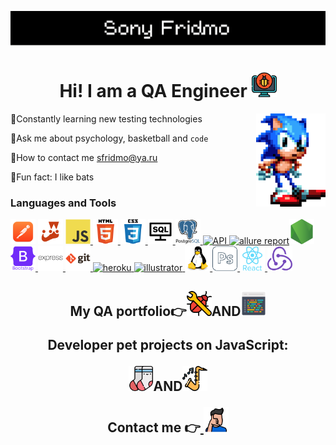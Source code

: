 ![Header](https://github.com/sonyfrid/sonyfrid/blob/main/assests/name.png)

<h1 align="center" dir="auto"><a id="user-content" class="anchor" aria-hidden="true">Hi! I am a QA Engineer   <img src="https://github.com/sonyfrid/image/blob/main/pngegg.png?raw=true" alt="css3" width="40" height="40" style="max-width: 100%;"></h1>
<p><animated-image data-catalyst="" style="float: right; width: 30%;"><a target="_blank" rel="noopener noreferrer" data-target="animated-image.originalLink"><img align="right" alt="Coding" src="https://github.com/sonyfrid/sonyfrid/blob/main/assests/pngwing.com%20(2).png" style="width: 22%; display: inline-block;" data-target="animated-image.originalImage"></a>
      <span class="AnimatedImagePlayer" data-target="animated-image.player" hidden="">  
            
<p>🧐Constantly learning new testing technologies

🏀Ask me about psychology, basketball and ```code```

📲How to contact me sfridmo@ya.ru



🦇Fun fact: I like bats
            <p/>


            
            
            
            
### Languages and Tools
<a href="https://postman.com" rel="nofollow"> <img src="https://github.com/sonyfrid/image/blob/main/postman_macos_bigsur_icon_189815.png" data-canonical-src="https://github.com/sonyfrid/image/blob/main/postman_macos_bigsur_icon_189815.png" alt="postman" width="40" height="40" style="max-width: 100%;"></a> 
<a href="https://jestjs.io" rel="nofollow"> <img src="https://github.com/sonyfrid/image/blob/main/file_type_jest_icon_130514.png?raw=true" alt="jest" width="40" height="40"  style="max-width: 100%;"></a>
<a href="https://developer.mozilla.org/en-US/docs/Web/JavaScript" rel="nofollow"> <img src="https://raw.githubusercontent.com/devicons/devicon/master/icons/javascript/javascript-original.svg" alt="javascript" width="40" height="40" style="max-width: 100%;"> </a>
 <a href="https://www.w3.org/html/" rel="nofollow"> <img src="https://raw.githubusercontent.com/devicons/devicon/master/icons/html5/html5-original-wordmark.svg" alt="html5" width="40" height="40" style="max-width: 100%;"> </a>
<a href="https://www.w3schools.com/css/" rel="nofollow"> <img src="https://raw.githubusercontent.com/devicons/devicon/master/icons/css3/css3-original-wordmark.svg" alt="css3" width="40" height="40" style="max-width: 100%;"> </a> 
<a href="https://www.postgresql.org/"> <img src="https://github.com/sonyfrid/image/blob/main/console_sql_icon_237637.png?raw=true"  alt="SQL" width="40" height="40" style="max-width: 100%;">
<a href="https://www.postgresql.org" rel="nofollow"> <img src="https://raw.githubusercontent.com/devicons/devicon/master/icons/postgresql/postgresql-original-wordmark.svg" alt="postgresql" width="40" height="40" style="max-width: 100%;"></a><a href="https://ru.wikipedia.org/wiki/API"> <img src="https://cdn.icon-icons.com/icons2/2104/PNG/512/api_icon_129131.png" alt="API" width="40" height="40" style="max-width: 100%;"></a><a href="https://allurereport.org/" rel="nofollow"> <img src="https://avatars.githubusercontent.com/u/5879127?s=280&v=4"  alt="allure report" width="40" height="40" style="max-width: 100%;"></a><a href="https://nodejs.org" rel="nofollow"><img src="https://github.com/sonyfrid/image/blob/main/node-js.png?raw=true" alt="nodejs" width="40" height="40" style="max-width: 100%;"></a>
<a href="https://getbootstrap.com" rel="nofollow"><img src="https://raw.githubusercontent.com/devicons/devicon/master/icons/bootstrap/bootstrap-plain-wordmark.svg" alt="bootstrap" width="40" height="40" style="max-width: 100%;">
</a><a href="https://expressjs.com" rel="nofollow"> <img src="https://raw.githubusercontent.com/devicons/devicon/master/icons/express/express-original-wordmark.svg" alt="express" width="40" height="40" style="max-width: 100%;"> </a> <a href="https://git-scm.com/" rel="nofollow"> <img src="https://github.com/sonyfrid/image/blob/main/git_original_wordmark_logo_icon_146510.png" alt="git" width="40" height="40" data-canonical-src="https://www.vectorlogo.zone/logos/git-scm/git-scm-icon.svg" style="max-width: 100%;"> </a> <a href="https://heroku.com" rel="nofollow"> <img src="https://camo.githubusercontent.com/df12cb598044a3f38efc1f45e3580558c324cf8789b79487125044eeebcc4dee/68747470733a2f2f7777772e766563746f726c6f676f2e7a6f6e652f6c6f676f732f6865726f6b752f6865726f6b752d69636f6e2e737667" alt="heroku" width="40" height="40" data-canonical-src="https://github.com/sonyfrid/image/blob/main/heroku_plain_wordmark_logo_icon_146480.png" style="max-width: 100%;"> </a><a href="https://www.adobe.com/in/products/illustrator.html" rel="nofollow"> <img src="https://camo.githubusercontent.com/9e245893108b5ca27e7ac3d4a802d513f657b32aa7b5765bd92df7fb55d0ed54/68747470733a2f2f7777772e766563746f726c6f676f2e7a6f6e652f6c6f676f732f61646f62655f696c6c7573747261746f722f61646f62655f696c6c7573747261746f722d69636f6e2e737667" alt="illustrator" width="40" height="40" data-canonical-src="https://www.vectorlogo.zone/logos/adobe_illustrator/adobe_illustrator-icon.svg" style="max-width: 100%;"> </a> <a href="https://www.linux.org/" rel="nofollow"> <img src="https://raw.githubusercontent.com/devicons/devicon/master/icons/linux/linux-original.svg" alt="linux" width="40" height="40" style="max-width: 100%;"> </a> <a href="https://www.photoshop.com/en" rel="nofollow"> <img src="https://raw.githubusercontent.com/devicons/devicon/master/icons/photoshop/photoshop-line.svg" alt="photoshop" width="40" height="40" style="max-width: 100%;"> </a> <a href="https://reactjs.org/" rel="nofollow"> <img src="https://raw.githubusercontent.com/devicons/devicon/master/icons/react/react-original-wordmark.svg" alt="react" width="40" height="40" style="max-width: 100%;"> </a> <a href="https://redux.js.org" rel="nofollow"> <img src="https://raw.githubusercontent.com/devicons/devicon/master/icons/redux/redux-original.svg" alt="redux" width="40" height="40" style="max-width: 100%;"> </a>
<p><h2 align="center" dir="auto"><a id="user-content" class="anchor" aria-hidden="true"> My QA portfolio👉<a href="https://github.com/sonyfrid/testAPI"><img src="https://github.com/sonyfrid/image/blob/main/bug.png?raw=true" alt="redux" width="40" height="40" style="max-width: 100%;"></a></a>AND<a href="https://github.com/sonyfrid/Examples-of-artifacts"><img src="https://github.com/sonyfrid/image/blob/main/codingbrowser_102152.png" alt="redux" width="40" height="40" style="max-width: 100%;"></a></p>
<p>Developer pet projects on JavaScript:</p>
<p><a align="center" href="https://github.com/sonyfrid/CustomSocks"><img src="https://github.com/sonyfrid/image/blob/main/socks.png?raw=true" alt="redux" width="40" height="40" style="max-width: 100%;"></a>AND<a href="https://github.com/sonyfrid/MUSIC_STAGE"><img src="https://github.com/sonyfrid/image/blob/main/saxophone.png?raw=true" alt="redux" width="40" height="40" style="max-width: 100%;"></a>
      </p>
      <p align="center">Contact me 👉<a href="https://t.me/fridmo_sony/" align-item="center" rel="nofollow"> <img src="https://github.com/sonyfrid/image/blob/main/call-me.png?raw=true" alt="t.me/fridmo_sony/" align-item="center" width="40" height="40" style="max-width: 100%;"></a></p>

<!--       [GitHub Pages](https://pages.github.com/) -->

